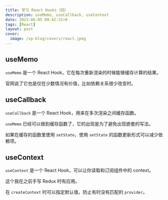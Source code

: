 ```yaml
---
title: 学习 React Hooks（四）
description: useMemo, useCallback, useContext
date: 2023-06-05 09:42:31+8
tags: [React]
layout: post
cover:
  image: /vp-blog/covers/react.jpeg
---
```


## useMemo

`useMemo` 是一个 React Hook，它在每次重新渲染的时候能够缓存计算的结果。

官网说了它也是仅在少数情况有价值，比如依赖关系很少改变时。


## useCallback

`useCallback` 是一个 React Hook，用来在多次渲染之间缓存函数。

`useMemo` 已经可以做到缓存函数了，它的出现是为了避免出现嵌套的写法。

如果在缓存的函数里使用 `setState`，使用 `setState` 的函数更新形式可以减少依赖项。


## useContext

`useContext` 是一个 React Hook，可以让你读取和订阅组件中的 context。

这个我在之前手写 Redux 时有应用。

在 `createContext` 时可以指定默认值，防止有时没有匹配的 `provider`。


